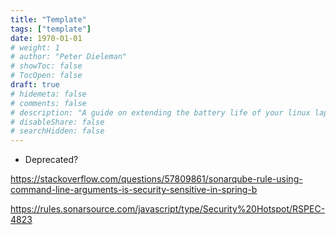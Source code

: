 ```yaml
---
title: "Template"
tags: ["template"]
date: 1970-01-01
# weight: 1
# author: "Peter Dieleman"
# showToc: false
# TocOpen: false
draft: true
# hidemeta: false
# comments: false
# description: "A guide on extending the battery life of your linux laptop"
# disableShare: false
# searchHidden: false
---
```


- Deprecated?

<https://stackoverflow.com/questions/57809861/sonarqube-rule-using-command-line-arguments-is-security-sensitive-in-spring-b>

<https://rules.sonarsource.com/javascript/type/Security%20Hotspot/RSPEC-4823>